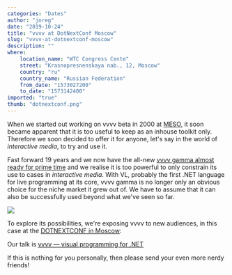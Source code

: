 ```yaml
---
categories: "Dates"
author: "joreg"
date: "2019-10-24"
title: "vvvv at DotNextConf Moscow"
slug: "vvvv-at-dotnextconf-moscow"
description: ""
where: 
    location_name: "WTC Congress Cente"
    street: "Krasnopresnenskaya nab., 12, Moscow"
    country: "ru"
    country_name: "Russian Federation"
    from_date: "1573027200"
    to_date: "1573142400"
imported: "true"
thumb: "dotnextconf.png"
---
```



When we started out working on vvvv beta in 2000 at [MESO](https://meso.design), it soon became apparent that it is too useful to keep as an inhouse toolkit only. Therefore we soon decided to offer it for anyone, let's say in the world of *interactive media*, to try and use it. 

Fast forward 19 years and we now have the all-new [vvvv gamma almost ready for prime time](/blog/2019/vvvv-gamma-2019.1-preview) and we realise it is too powerful to only constrain its use to cases in *interactive media*. With VL, probably the first .NET language for live programming at its core, vvvv gamma is no longer only an obvious choice for the niche market it grew out of. We have to assume that it can also be successfully used beyond what we've seen so far. 

![](dotnextconf.png)

To explore its possibilities, we're exposing vvvv to new audiences, in this case at the [DOTNEXTCONF in Moscow](https://dotnext-moscow.ru/en):

Our talk is [vvvv — visual programming for .NET](https://dotnext-moscow.ru/en/2019/msk/talks/3t4hdm2frgmmzu46hmaxbs)

If this is nothing for you personally, then please send your even more nerdy friends!
